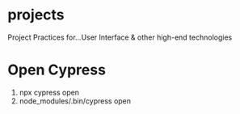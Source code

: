 # projects
Project Practices for...User Interface & other high-end technologies 

# Open Cypress
1) npx cypress open
2) node_modules/.bin/cypress open